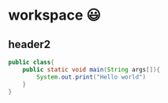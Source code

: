 # workspace 😃

## header2 

```java
public class{
    public static void main(String args[]){
        System.out.print("Hello world")
    }
}